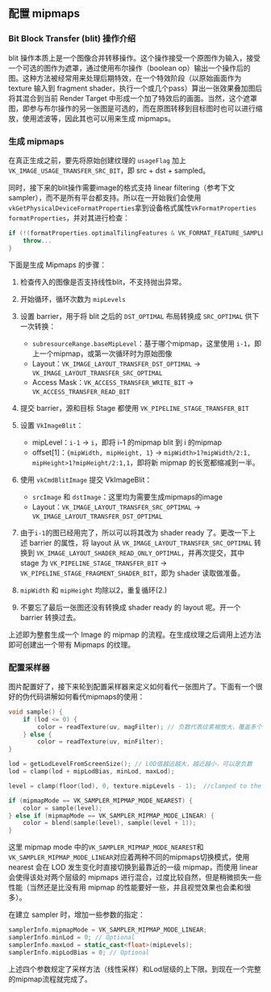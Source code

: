 ## 配置 mipmaps

### Bit Block Transfer (blit) 操作介绍

blit 操作本质上是一个图像合并转移操作。这个操作接受一个原图作为输入，接受一个可选的图作为遮罩，通过使用布尔操作（boolean op）输出一个操作后的图。这种方法被经常用来处理后期特效，在一个特效阶段（以原始画面作为texture 输入到 fragment shader，执行一个或几个pass）算出一张效果叠加图后将其混合到当前 Render Target 中形成一个加了特效后的画面。当然，这个遮罩图，即参与布尔操作的另一张图是可选的，而在原图转移到目标图时也可以进行缩放，使用滤波等，因此其也可以用来生成 mipmaps。

### 生成 mipmaps

在真正生成之前，要先将原始创建纹理的 `usageFlag` 加上 `VK_IMAGE_USAGE_TRANSFER_SRC_BIT`，即 src + dst + sampled。

同时，接下来的blit操作需要image的格式支持 linear filtering（参考下文 sampler），而不是所有平台都支持。所以在一开始我们会使用`vkGetPhysicalDeviceFormatProperties`拿到设备格式属性`VkFormatProperties formatProperties`，并对其进行检查：

```c++
if (!(formatProperties.optimalTilingFeatures & VK_FORMAT_FEATURE_SAMPLED_IMAGE_FILTER_LINEAR_BIT)) {
    throw...
}
```

下面是生成 Mipmaps 的步骤：

1. 检查传入的图像是否支持线性blit，不支持抛出异常。
2. 开始循环，循环次数为 `mipLevels`
3. 设置 barrier，用于将 blit 之后的 `DST_OPTIMAL` 布局转换成 `SRC_OPTIMAL`  供下一次转换：
   - `subresourceRange.baseMipLevel`：基于哪个mipmap，这里使用 `i-1`，即上一个mipmap，或第一次循环时为原始图像
   - Layout：`VK_IMAGE_LAYOUT_TRANSFER_DST_OPTIMAL` -> `VK_IMAGE_LAYOUT_TRANSFER_SRC_OPTIMAL`
   - Access Mask：`VK_ACCESS_TRANSFER_WRITE_BIT` -> `VK_ACCESS_TRANSFER_READ_BIT`

4. 提交 barrier，源和目标 Stage 都使用 `VK_PIPELINE_STAGE_TRANSFER_BIT`
5. 设置 `VkImageBlit`：
   * mipLevel：`i-1` -> `i`，即将 i-1 的mipmap blit 到 i 的mipmap
   * offset[1]：`{mipWidth, mipHeight, 1}` -> `mipWidth>1?mipWidth/2:1, mipHeight>1?mipHeight/2:1,1`，即将新 mipmap 的长宽都缩减到一半。
6. 使用 `vkCmdBlitImage` 提交 VkImageBlit：
   * `srcImage` 和 `dstImage`：这里均为需要生成mipmaps的image
   * Layout：`VK_IMAGE_LAYOUT_TRANSFER_SRC_OPTIMAL` -> `VK_IMAGE_LAYOUT_TRANSFER_DST_OPTIMAL`
7. 由于`i-1`的图已经用完了，所以可以将其改为 shader ready 了。更改一下上述 barrier 的属性，将 layout 从 `VK_IMAGE_LAYOUT_TRANSFER_SRC_OPTIMAL` 转换到 `VK_IMAGE_LAYOUT_SHADER_READ_ONLY_OPTIMAL`，并再次提交，其中 stage 为 `VK_PIPELINE_STAGE_TRANSFER_BIT` -> `VK_PIPELINE_STAGE_FRAGMENT_SHADER_BIT`，即为 shader 读取做准备。
8. `mipWidth` 和 `mipHeight` 均除以2，重复循环(2.)

9. 不要忘了最后一张图还没有转换成 shader ready 的 layout 呢。开一个 barrier 转换过去。

上述即为整套生成一个 Image 的 mipmap 的流程。在生成纹理之后调用上述方法即可创建出一个带有 Mipmaps 的纹理。

### 配置采样器

图片配置好了，接下来轮到配置采样器来定义如何看代一张图片了。下面有一个很好的伪代码讲解如何看代mipmaps的使用：

```c++
void sample() {
    if (lod <= 0) {
        color = readTexture(uv, magFilter); // 负数代表纹素被放大，覆盖多个像素
    } else {
        color = readTexture(uv, minFilter);
}

lod = getLodLevelFromScreenSize(); // LOD值越远越大，越近越小，可以是负数
lod = clamp(lod + mipLodBias, minLod, maxLod);

level = clamp(floor(lod), 0, texture.mipLevels - 1);  //clamped to the number of mip levels in the texture

if (mipmapMode == VK_SAMPLER_MIPMAP_MODE_NEAREST) {
    color = sample(level);
} else if (mipmapMode == VK_SAMPLER_MIPMAP_MODE_LINEAR) {
    color = blend(sample(level), sample(level + 1));
}
```

这里 mipmap mode 中的`VK_SAMPLER_MIPMAP_MODE_NEAREST`和`VK_SAMPLER_MIPMAP_MODE_LINEAR`对应着两种不同的mipmaps切换模式，使用 nearest 会在 LOD 发生变化时直接切换到最靠近的一级 mipmap，而使用 linear 会使得该处对两个层级的 mipmaps 进行混合，过度比较自然，但是稍微损失一些性能（当然还是比没有用 mipmap 的性能要好一些，并且视觉效果也会柔和很多）。

在建立 sampler 时，增加一些参数的指定：

```c++
samplerInfo.mipmapMode = VK_SAMPLER_MIPMAP_MODE_LINEAR;
samplerInfo.minLod = 0; // Optional
samplerInfo.maxLod = static_cast<float>(mipLevels);
samplerInfo.mipLodBias = 0; // Optional
```

上述四个参数规定了采样方法（线性采样）和Lod层级的上下限。到现在一个完整的mipmap流程就完成了。

